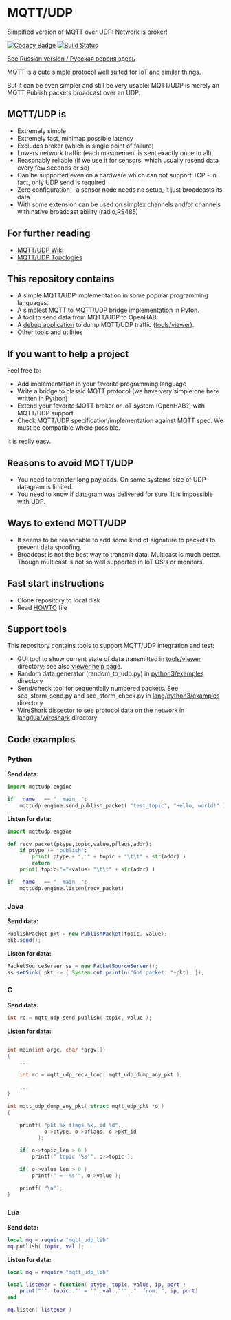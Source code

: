 # MQTT/UDP
Simpified version of MQTT over UDP: Network is broker!

[![Codacy Badge](https://api.codacy.com/project/badge/Grade/c498fc36dbea4e41a05f4ba5a8c0ff96)](https://www.codacy.com/app/dzavalishin/mqtt_udp?utm_source=github.com&amp;utm_medium=referral&amp;utm_content=dzavalishin/mqtt_udp&amp;utm_campaign=Badge_Grade)  [![Build Status](https://travis-ci.org/dzavalishin/mqtt_udp.svg?branch=master)](https://travis-ci.org/dzavalishin/mqtt_udp)

[See Russian version / Русская версия здесь](./README.ru.md)

MQTT is a cute simple protocol well suited for IoT and similar things.

But it can be even simpler and still be very usable: MQTT/UDP is
merely an MQTT Publish packets broadcast over an UDP.

## MQTT/UDP is 

*   Extremely simple
*   Extremely fast, minimap possible latency
*   Excludes broker (which is single point of failure)
*   Lowers network traffic (each masurement is sent exactly once to all)
*   Reasonably reliable (if we use it for sensors, which usually resend data every few seconds or so)
*   Can be supported even on a hardware which can not support TCP - in fact, only UDP send is required
*   Zero configuration - a sensor node needs no setup, it just broadcasts its data
*   With some extension can be used on simplex channels and/or channels with native broadcast ability (radio,RS485)

## For further reading

*   [MQTT/UDP Wiki](../../wiki)
*   [MQTT/UDP Topologies](./dox/Topologies.md)

## This repository contains

*   A simple MQTT/UDP implementation in some popular programming languages.
*   A simplest MQTT to MQTT/UDP bridge implementation in Pyton.
*   A tool to send data from MQTT/UDP to OpenHAB 
*   A [debug application](https://github.com/dzavalishin/mqtt_udp/wiki/MQTT-UDP-Viewer-Help) to dump MQTT/UDP traffic ([tools/viewer](tools/viewer)).
*   Other tools and utilities

## If you want to help a project

Feel free to:

*   Add implementation in your favorite programming language
*   Write a bridge to classic MQTT protocol (we have very simple one here written in Python)
*   Extend your favorite MQTT broker or IoT system (OpenHAB?) with MQTT/UDP support
*   Check MQTT/UDP specification/implementation against MQTT spec. We must be compatible where possible.

It is really easy.

## Reasons to avoid MQTT/UDP

*   You need to transfer long payloads. On some systems size of UDP datagram is limited.
*   You need to know if datagram was delivered for sure. It is impossible with UDP.

## Ways to extend MQTT/UDP

*   It seems to be reasonable to add some kind of signature to packets to prevent data spoofing. 
*   Broadcast is not the best way to transmit data. Multicast is much better. Though multicast is not so well supported in IoT OS's or monitors.

## Fast start instructions

*   Clone repository to local disk
*   Read [HOWTO](https://raw.githubusercontent.com/dzavalishin/mqtt_udp/master/HOWTO) file

## Support tools

This repository contains tools to support MQTT/UDP integration and test:

*   GUI tool to show current state of data transmitted in [tools/viewer](https://github.com/dzavalishin/mqtt_udp/tree/master/tools/viewer) directory; see also [viewer help page](https://github.com/dzavalishin/mqtt_udp/wiki/MQTT-UDP-Viewer-Help).
*   Random data generator (random_to_udp.py) in [python3/examples](https://github.com/dzavalishin/mqtt_udp/tree/master/python3/examples) directory
*   Send/check tool for sequentially numbered packets. See seq_storm_send.py and seq_storm_check.py in [lang/python3/examples](https://github.com/dzavalishin/mqtt_udp/tree/master/python3/examples) directory
*   WireShark dissector to see protocol data on the network in [lang/lua/wireshark](https://github.com/dzavalishin/mqtt_udp/tree/master/lua/wireshark) directory


## Code examples

### Python

**Send data:**

```python
import mqttudp.engine

if __name__ == "__main__":
    mqttudp.engine.send_publish_packet( "test_topic", "Hello, world!" )
```

**Listen for data:**

```python
import mqttudp.engine

def recv_packet(ptype,topic,value,pflags,addr):
    if ptype != "publish":
        print( ptype + ", " + topic + "\t\t" + str(addr) )
        return
    print( topic+"="+value+ "\t\t" + str(addr) )

if __name__ == "__main__":
    mqttudp.engine.listen(recv_packet)
```


### Java

**Send data:**

```java
PublishPacket pkt = new PublishPacket(topic, value);
pkt.send();

```

**Listen for data:**


```java
PacketSourceServer ss = new PacketSourceServer();
ss.setSink( pkt -> { System.out.println("Got packet: "+pkt); });

```


### C

**Send data:**

```c
int rc = mqtt_udp_send_publish( topic, value );

```

**Listen for data:**

```c

int main(int argc, char *argv[])
{
    ...

    int rc = mqtt_udp_recv_loop( mqtt_udp_dump_any_pkt );

    ...
}

int mqtt_udp_dump_any_pkt( struct mqtt_udp_pkt *o )
{

    printf( "pkt %x flags %x, id %d",
            o->ptype, o->pflags, o->pkt_id
          );

    if( o->topic_len > 0 )
        printf(" topic '%s'", o->topic );

    if( o->value_len > 0 )
        printf(" = '%s'", o->value );

    printf( "\n");
}


```


### Lua


**Send data:**


```lua
local mq = require "mqtt_udp_lib"
mq.publish( topic, val );

```

**Listen for data:**


```lua
local mq = require "mqtt_udp_lib"

local listener = function( ptype, topic, value, ip, port )
    print("'"..topic.."' = '"..val.."'".."	from: ", ip, port)
end

mq.listen( listener )
```
